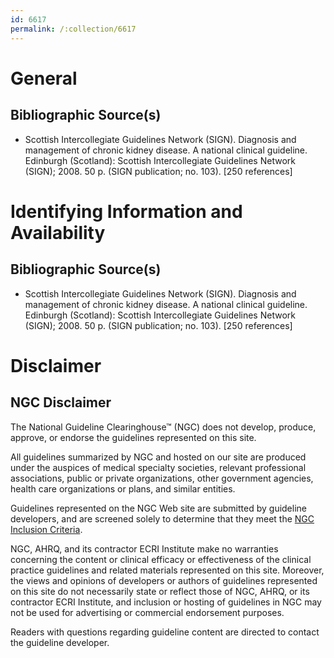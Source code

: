 ```yaml
---
id: 6617
permalink: /:collection/6617
---
```


# General

## Bibliographic Source(s)

- Scottish Intercollegiate Guidelines Network (SIGN). Diagnosis and management of chronic kidney disease. A national clinical guideline. Edinburgh (Scotland): Scottish Intercollegiate Guidelines Network (SIGN); 2008. 50 p. (SIGN publication; no. 103). [250 references]

# Identifying Information and Availability

## Bibliographic Source(s)

- Scottish Intercollegiate Guidelines Network (SIGN). Diagnosis and management of chronic kidney disease. A national clinical guideline. Edinburgh (Scotland): Scottish Intercollegiate Guidelines Network (SIGN); 2008. 50 p. (SIGN publication; no. 103). [250 references]

# Disclaimer

## NGC Disclaimer

The National Guideline Clearinghouse™ (NGC) does not develop, produce, approve, or endorse the guidelines represented on this site.

All guidelines summarized by NGC and hosted on our site are produced under the auspices of medical specialty societies, relevant professional associations, public or private organizations, other government agencies, health care organizations or plans, and similar entities.

Guidelines represented on the NGC Web site are submitted by guideline developers, and are screened solely to determine that they meet the [NGC Inclusion Criteria](/help-and-about/summaries/inclusion-criteria).

NGC, AHRQ, and its contractor ECRI Institute make no warranties concerning the content or clinical efficacy or effectiveness of the clinical practice guidelines and related materials represented on this site. Moreover, the views and opinions of developers or authors of guidelines represented on this site do not necessarily state or reflect those of NGC, AHRQ, or its contractor ECRI Institute, and inclusion or hosting of guidelines in NGC may not be used for advertising or commercial endorsement purposes.

Readers with questions regarding guideline content are directed to contact the guideline developer.

